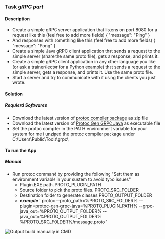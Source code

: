 ### Task ***gRPC part*** 
#### Description

* Create a simple gRPC server application that listens on port 8080 for a request like this (feel free to add more fields)
 { "message": "Ping" }
* And responses with something like this (feel free to add more fields)
 { "message": "Pong" }
* Create a simple Java gRPC client application that sends a request to the simple server (share the same proto file), gets a response, and prints it.
* Create a simple gRPC client application in any other language you like (or ask a trainer/lector for a Python example) that sends a request to the simple server,  gets a response, and prints it. Use the same proto file.
* Start a server and try to communicate with it using the clients you just wrote.

#### Solution
##### Requierd Softwares
  * Download the latest version of [protoc compiler package](https://github.com/protocolbuffers/protobuf/releases) as zip file
  * Download the latest version of [Protoc Gen GRPC Java](https://mvnrepository.com/artifact/io.grpc/protoc-gen-grpc-java) as executable file
  * Set the protoc compiler in the PATH environment variable for your system for me i unziped the protoc compiler package under C:\Users\Public\Tools\grpc\

#### To run the App
##### Manual
   * Run protoc command by providing the following "Sett them as environment variable in your sustem to avoid typo issues"
     * Plugin.EXE path.                        PROTO_PLUGIN_PATH
     * Source folder to pick the proto files.  PROTO_SRC_FOLDER
     * Destination folder to generate classes  PROTO_OUTPUT_FOLDER
     * ***example*** ' protoc --proto_path=%PROTO_SRC_FOLDER% --plugin=protoc-gen-grpc-java=%PROTO_PLUGIN_PATH% --grpc-java_out=%PROTO_OUTPUT_FOLDER% --java_out=%PROTO_OUTPUT_FOLDER% %PROTO_SRC_FOLDER%/message.proto '

![Output build manually in CMD](https://github.com/JAVA-MSDT/gRPC/blob/main/assets/manualBuild.png)

  
